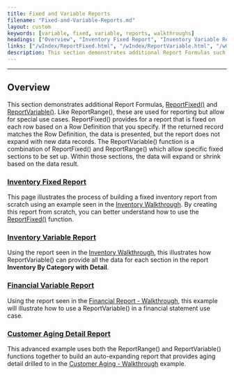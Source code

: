 ```yaml
---
title: Fixed and Variable Reports
filename: "Fixed-and-Variable-Reports.md"
layout: custom
keywords: [variable, fixed, variable, reports, walkthroughs]
headings: ["Overview", "Inventory Fixed Report", "Inventory Variable Report", "Financial Variable Report", "Customer Aging Detail Report"]
links: ["/wIndex/ReportFixed.html", "/wIndex/ReportVariable.html", "/wGetStarted/L-Create-InventoryFixed.html", "/wAbout/Inventory-Reports.html", "/wIndex/ReportFixed.html", "/wGetStarted/L-Create-InventoryVariable.html", "/wAbout/Inventory-Reports.html", "/wGetStarted/L-Create-FinancialVariable.html", "/wAbout/Financial-Report.html", "/wGetStarted/L-Create-CustomerAgingDetail.html", "/wAbout/Customer-Aging.html"]
description: This section demonstrates additional Report Formulas such as ReportFixed and ReportVariable. 
---
```

* * *

##  Overview

This section demonstrates additional Report Formulas, [ReportFixed()](/wIndex/ReportFixed.html) and [ReportVariable()](/wIndex/ReportVariable.html). Like ReportRange(), these are used for reporting but allow for special use cases. ReportFixed() provides for a report that is fixed on each row based on a Row Definition that you specify. If the returned record matches the Row Definition, the data is presented, but the report does not expand with new data records. The ReportVariable() function is a combination of ReportFixed() and ReportRange() which allow specific fixed sections to be set up. Within those sections, the data will expand or shrink based on the data result. 

### [Inventory Fixed Report](/wGetStarted/L-Create-InventoryFixed.html)

This page illustrates the process of building a fixed inventory report from scratch using an example seen in the [Inventory Walkthrough](/wAbout/Inventory-Reports.html). By creating this report from scratch, you can better understand how to use the [ReportFixed()](/wIndex/ReportFixed.html) function. 

### [Inventory Variable Report](/wGetStarted/L-Create-InventoryVariable.html)

Using the report seen in the [Inventory Walkthrough](/wAbout/Inventory-Reports.html), this illustrates how ReportVariable() can provide all the data for each section in the report **Inventory By Category with Detail**. 

### [Financial Variable Report](/wGetStarted/L-Create-FinancialVariable.html)

Using the report seen in the [Financial Report - Walkthrough](/wAbout/Financial-Report.html), this example will illustrate how to use a ReportVariable() in a financial statement use case.

### [Customer Aging Detail Report](/wGetStarted/L-Create-CustomerAgingDetail.html)

This advanced example uses both the ReportRange() and ReportVariable() functions together to build an auto-expanding report that provides aging detail drilled to in the [Customer Aging - Walkthrough](/wAbout/Customer-Aging.html) example. 
